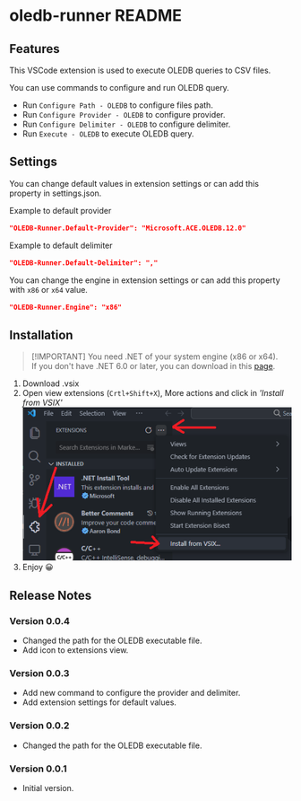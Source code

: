 # oledb-runner README

## Features
This VSCode extension is used to execute OLEDB queries to CSV files. 

You can use commands to configure and run OLEDB query.
- Run `Configure Path - OLEDB` to configure files path.
- Run `Configure Provider - OLEDB` to configure provider.
- Run `Configure Delimiter - OLEDB` to configure delimiter.
- Run `Execute - OLEDB` to execute OLEDB query.

## Settings
You can change default values in extension settings or can add this property in settings.json. 

Example to default provider
```json 
"OLEDB-Runner.Default-Provider": "Microsoft.ACE.OLEDB.12.0" 
```
Example to default delimiter
```json
"OLEDB-Runner.Default-Delimiter": "," 
```
You can change the engine in extension settings or can add this property with `x86` or `x64` value.
```json
"OLEDB-Runner.Engine": "x86" 
```


## Installation
> [!IMPORTANT] You need .NET of your system engine (x86 or x64).<br>
> If you don't have .NET 6.0 or later, you can download in this [page](https://dotnet.microsoft.com/es-es/download/dotnet/6.0).
1. Download .vsix
2. Open view extensions (`Crtl+Shift+X`), More actions and click in *'Install from VSIX'*<br>
![Install VSIX](<./resources/Install.png>)
3. Enjoy 😀
## Release Notes
### Version 0.0.4
- Changed the path for the OLEDB executable file.
- Add icon to extensions view.

### Version 0.0.3
- Add new command to configure the provider and delimiter.
- Add extension settings for default values.


### Version 0.0.2
- Changed the path for the OLEDB executable file.

### Version 0.0.1
- Initial version.